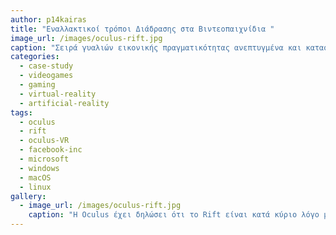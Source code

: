 ```yaml
---
author: p14kairas
title: "Εναλλακτικοί τρόποι Διάδρασης στα Βιντεοπαιχνίδια "
image_url: /images/oculus-rift.jpg
caption: "Σειρά γυαλιών εικονικής πραγματικότητας ανεπτυγμένα και κατασκευασμένα από την Oculus VR, τμήματος της Facebook Inc."
categories:
  - case-study
  - videogames
  - gaming
  - virtual-reality
  - artificial-reality
tags:
  - oculus
  - rift
  - oculus-VR
  - facebook-inc
  - microsoft
  - windows 
  - macOS
  - linux 
gallery:
  - image_url: /images/oculus-rift.jpg
    caption: "Η Oculus έχει δηλώσει ότι το Rift είναι κατά κύριο λόγο μια συσκευή παιχνιδιών και ότι η κύρια εστίαση του περιεχομένου τους είναι τα παιχνίδια."
---
```

